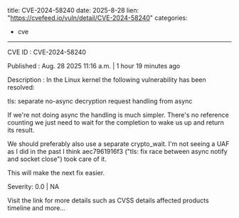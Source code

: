  
title: CVE-2024-58240
date: 2025-8-28
lien: "https://cvefeed.io/vuln/detail/CVE-2024-58240"
categories:
  - cve
---

CVE ID : CVE-2024-58240

Published :  Aug. 28
2025
11:16 a.m. | 1 hour
19 minutes ago

Description : In the Linux kernel
the following vulnerability has been resolved:

tls: separate no-async decryption request handling from async

If we're not doing async
the handling is much simpler. There's no
reference counting
we just need to wait for the completion to wake us
up and return its result.

We should preferably also use a separate crypto_wait. I'm not seeing a
UAF as I did in the past
I think aec7961916f3 ("tls: fix race between
async notify and socket close") took care of it.

This will make the next fix easier.

Severity: 0.0 | NA

Visit the link for more details
such as CVSS details
affected products
timeline
and more...
